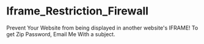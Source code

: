 # Iframe_Restriction_Firewall
Prevent Your Website from being displayed in another website's IFRAME! 
To get Zip Password, Email Me With a subject.
